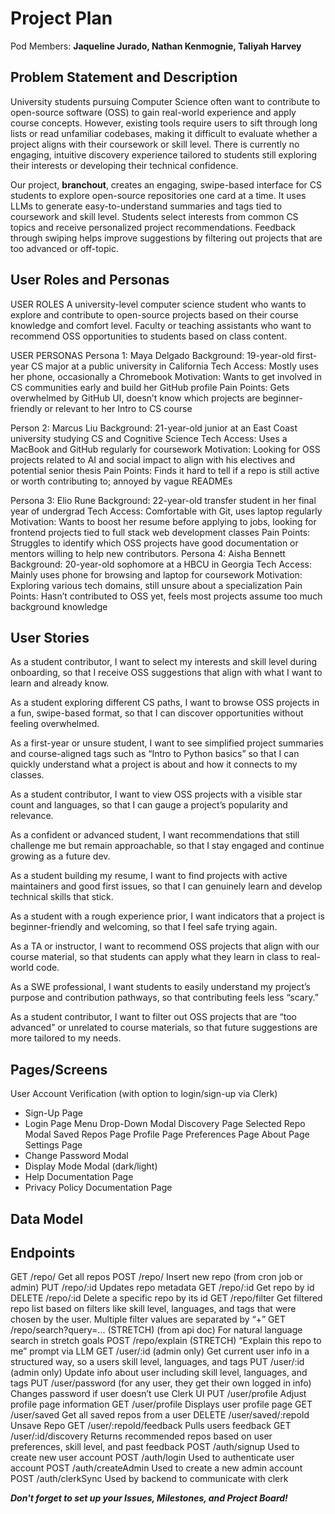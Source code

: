 # Project Plan

Pod Members: **Jaqueline Jurado, Nathan Kenmognie, Taliyah Harvey**

## Problem Statement and Description

University students pursuing Computer Science often want to contribute to open-source software (OSS) to gain real-world experience and apply course concepts. However, existing tools require users to sift through long lists or read unfamiliar codebases, making it difficult to evaluate whether a project aligns with their coursework or skill level. There is currently no engaging, intuitive discovery experience tailored to students still exploring their interests or developing their technical confidence.

Our project, **branchout**, creates an engaging, swipe-based interface for CS students to explore open-source repositories one card at a time. It uses LLMs to generate easy-to-understand summaries and tags tied to coursework and skill level. Students select interests from common CS topics and receive personalized project recommendations. Feedback through swiping helps improve suggestions by filtering out projects that are too advanced or off-topic.



## User Roles and Personas

USER ROLES
A university-level computer science student who wants to explore and contribute to open-source projects based on their course knowledge and comfort level.
Faculty or teaching assistants who want to recommend OSS opportunities to students based on class content.

USER PERSONAS
Persona 1: Maya Delgado
Background: 19-year-old first-year CS major at a public university in California
Tech Access: Mostly uses her phone, occasionally a Chromebook
Motivation: Wants to get involved in CS communities early and build her GitHub profile
Pain Points: Gets overwhelmed by GitHub UI, doesn’t know which projects are beginner-friendly or relevant to her Intro to CS course

Person 2: Marcus Liu
Background: 21-year-old junior at an East Coast university studying CS and Cognitive Science
Tech Access: Uses a MacBook and GitHub regularly for coursework
Motivation: Looking for OSS projects related to AI and social impact to align with his electives and potential senior thesis
Pain Points: Finds it hard to tell if a repo is still active or worth contributing to; annoyed by vague READMEs

Persona 3: Elio Rune
Background: 22-year-old transfer student in her final year of undergrad
Tech Access: Comfortable with Git, uses laptop regularly
Motivation: Wants to boost her resume before applying to jobs, looking for frontend projects tied to full stack web development classes
Pain Points: Struggles to identify which OSS projects have good documentation or mentors willing to help new contributors.
Persona 4: Aisha Bennett
Background: 20-year-old sophomore at a HBCU in Georgia
Tech Access: Mainly uses phone for browsing and laptop for coursework
Motivation: Exploring various tech domains, still unsure about a specialization
Pain Points: Hasn’t contributed to OSS yet, feels most projects assume too much background knowledge

## User Stories

As a student contributor, I want to select my interests and skill level during onboarding, so that I receive OSS suggestions that align with what I want to learn and already know.

As a student exploring different CS paths, I want to browse OSS projects in a fun, swipe-based format, so that I can discover opportunities without feeling overwhelmed.

As a first-year or unsure student, I want to see simplified project summaries and course-aligned tags such as “Intro to Python basics” so that I can quickly understand what a project is about and how it connects to my classes.

As a student contributor, I want to view OSS projects with a visible star count and languages, so that I can gauge a project’s popularity and relevance.

As a confident or advanced student, I want recommendations that still challenge me but remain approachable, so that I stay engaged and continue growing as a future dev.

As a student building my resume, I want to find projects with active maintainers and good first issues, so that I can genuinely learn and develop technical skills that stick.

As a student with a rough experience prior, I want indicators that a project is beginner-friendly and welcoming, so that I feel safe trying again.

As a TA or instructor, I want to recommend OSS projects that align with our course material, so that students can apply what they learn in class to real-world code.

As a SWE professional, I want students to easily understand my project’s purpose and contribution pathways, so that contributing feels less “scary.”

As a student contributor, I want to filter out OSS projects that are “too advanced” or unrelated to course materials, so that future suggestions are more tailored to my needs.


## Pages/Screens

User Account Verification (with option to login/sign-up via Clerk)
- Sign-Up Page
- Login Page
Menu Drop-Down Modal
Discovery Page
Selected Repo Modal
Saved Repos Page
Profile Page
Preferences Page
About Page
Settings Page
- Change Password Modal
- Display Mode Modal (dark/light)
- Help Documentation Page
- Privacy Policy Documentation Page


## Data Model


## Endpoints

GET
/repo/
Get all repos
POST
/repo/
Insert new repo (from cron job or admin)
PUT
/repo/:id
Updates repo metadata 
GET
/repo/:id
Get repo by id
DELETE
/repo/:id
Delete a specific repo by its id
GET
/repo/filter
Get filtered repo list based on filters like skill level, languages, and tags that were chosen by the user. Multiple filter values are separated by “+”
GET
/repo/search?query=...
(STRETCH) (from api doc) For natural language search in stretch goals
POST
/repo/explain
(STRETCH) “Explain this repo to me” prompt via LLM 
GET
/user/:id
(admin only) Get current user info in a structured way, so a users skill level, languages, and tags
PUT
/user/:id
(admin only) Update info about user including skill level, languages, and tags
PUT
/user/password
(for any user, they get their own logged in info) Changes password if user doesn’t use Clerk UI
PUT
/user/profile
Adjust profile page information
GET
/user/profile
Displays user profile page
GET
/user/saved
Get all saved repos from a user
DELETE
/user/saved/:repoId
Unsave Repo
GET
/user/:repoId/feedback
Pulls users feedback
GET
/user/:id/discovery
Returns recommended repos based on user preferences, skill level, and past feedback
POST
/auth/signup
Used to create new user account
POST
/auth/login
Used to authenticate user account
POST
/auth/createAdmin
Used to create a new admin account
POST
/auth/clerkSync
Used by backend to communicate with clerk



***Don't forget to set up your Issues, Milestones, and Project Board!***
